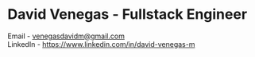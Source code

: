 # David Venegas - Fullstack Engineer


Email - venegasdavidm@gmail.com
<br>
LinkedIn - https://www.linkedin.com/in/david-venegas-m
<br>
